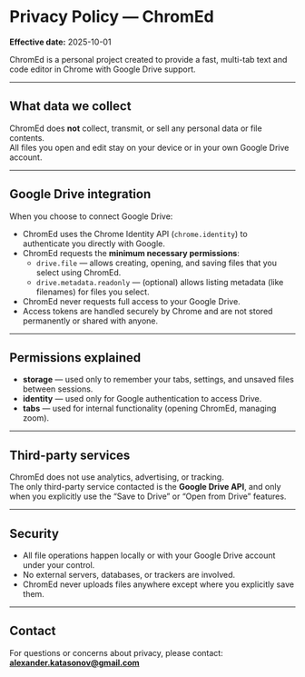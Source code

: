 # Privacy Policy — ChromEd

**Effective date:** 2025-10-01  

ChromEd is a personal project created to provide a fast, multi-tab text and code editor in Chrome with Google Drive support.

---

## What data we collect
ChromEd does **not** collect, transmit, or sell any personal data or file contents.  
All files you open and edit stay on your device or in your own Google Drive account.

---

## Google Drive integration
When you choose to connect Google Drive:
- ChromEd uses the Chrome Identity API (`chrome.identity`) to authenticate you directly with Google.
- ChromEd requests the **minimum necessary permissions**:
  - `drive.file` — allows creating, opening, and saving files that you select using ChromEd.
  - `drive.metadata.readonly` — (optional) allows listing metadata (like filenames) for files you select.
- ChromEd never requests full access to your Google Drive.
- Access tokens are handled securely by Chrome and are not stored permanently or shared with anyone.

---

## Permissions explained
- **storage** — used only to remember your tabs, settings, and unsaved files between sessions.  
- **identity** — used only for Google authentication to access Drive.  
- **tabs** — used for internal functionality (opening ChromEd, managing zoom).  

---

## Third-party services
ChromEd does not use analytics, advertising, or tracking.  
The only third-party service contacted is the **Google Drive API**, and only when you explicitly use the “Save to Drive” or “Open from Drive” features.

---

## Security
- All file operations happen locally or with your Google Drive account under your control.  
- No external servers, databases, or trackers are involved.  
- ChromEd never uploads files anywhere except where you explicitly save them.

---

## Contact
For questions or concerns about privacy, please contact:  
**alexander.katasonov@gmail.com**
